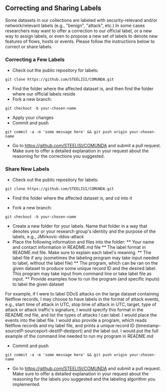 ## Correcting and Sharing Labels

Some datasets in our collections are labeled with security-relevand and/or
network/relevant labels (e.g., "benign", "attack", etc.) In some cases
researchers may want to offer a correction to our official label, or a new way
to assign labels, or even
to propose a new set of labels to denote new features of flows, hosts or events. Please follow the instructions below to correct or share labels.

### Correcting a Few Labels

* Check out the public repository for labels:
```
git clone https://github.com/STEELISI/COMUNDA.git
```
* Find the folder where the affected dataset is, and then find the folder
where our official labels reside
* Fork a new branch:
```
git checkout -b your-chosen-name
```
* Apply your changes
* Commit and push
```
git commit -a -m 'some message here' && git push origin your-chosen-name
```
* Go to https://github.com/STEELISI/COMUNDA and submit a pull request. Make
sure to offer a detailed explanation in your request about the reasoning
for the corrections you suggested.

### Share New Labels

* Check out the public repository for labels:
```
git clone https://github.com/STEELISI/COMUNDA.git
```
* Find the folder where the affected dataset is, and cd into it

* Fork a new branch:
```
git checkout -b your-chosen-name
```

* Create a new folder
for your labels. Name that folder in a way that denotes your or your research
group's identity and the purpose of the labels, e.g., JMirkovic-ddos-attack
* Place the following information and files into the folder:
** Your name and contact information in README.md file
** The label format in README.md file. Make sure to explain each label's meaning.
** The label file if any (sometimes the labeling program may take input needed to label, without the label file)
** The program, which can be ran on the given dataset to produce some unique record ID and the desired label. This program may take input from command line or take label file as input.
** Provide examples how to run the program (and specific inputs) to label the given dataset

For example, if I were to label DDoS attacks on the large dataset containing Netflow records, I may choose to have labels in the format of attack events, e.g., start time of attack in UTC, stop time of attack in UTC, target, type of attack or attack traffic's signature, I would specify this format in the README.md file, and list the types of attacks I can label. I would place the events into the label file. I would also provide a program, which reads Netflow records and my label file, and prints a unique record ID (timestamp-sourceIP-sourceport-destIP-destport) and the label out. I would put the full example of the command line needed to run my program in README.md

* Commit and push
```
git commit -a -m 'some message here' && git push origin your-chosen-name
```
* Go to https://github.com/STEELISI/COMUNDA and submit a pull request. Make
sure to offer a detailed explanation in your request about the reasoning
for the labels you suggested and the labeling algorithm you implemented.
